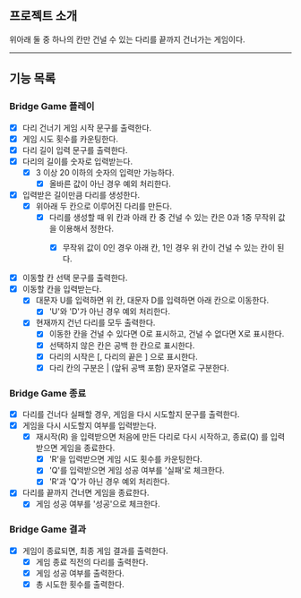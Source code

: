 ## 프로젝트 소개
위아래 둘 중 하나의 칸만 건널 수 있는 다리를 끝까지 건너가는 게임이다.

---
## 기능 목록

### Bridge Game 플레이
- [X] 다리 건너기 게임 시작 문구를 출력한다.
- [X] 게임 시도 횟수를 카운팅한다.
- [X] 다리 길이 입력 문구를 출력한다.
- [X] 다리의 길이를 숫자로 입력받는다.
  - [X] 3 이상 20 이하의 숫자의 입력만 가능하다.
    - [X] 올바른 값이 아닌 경우 예외 처리한다.
- [X] 입력받은 길이만큼 다리를 생성한다.
  - [X] 위아래 두 칸으로 이루어진 다리를 만든다.
    - [X] 다리를 생성할 때 위 칸과 아래 칸 중 건널 수 있는 칸은 0과 1중 무작위 값을 이용해서 정한다.
      - [X] 무작위 값이 0인 경우 아래 칸, 1인 경우 위 칸이 건널 수 있는 칸이 된다.


- [X] 이동할 칸 선택 문구를 출력한다.
- [X] 이동할 칸을 입력받는다.
  - [X] 대문자 U를 입력하면 위 칸, 대문자 D를 입력하면 아래 칸으로 이동한다.
    - [X] 'U'와 'D'가 아닌 경우 예외 처리한다.
  - [X] 현재까지 건넌 다리를 모두 출력한다.
    - [X] 이동한 칸을 건널 수 있다면 O로 표시하고, 건널 수 없다면 X로 표시한다.
    - [X] 선택하지 않은 칸은 공백 한 칸으로 표시한다.
    - [X] 다리의 시작은 [, 다리의 끝은 ] 으로 표시한다.
    - [X] 다리 칸의 구분은 | (앞뒤 공백 포함) 문자열로 구분한다.

### Bridge Game 종료
- [X] 다리를 건너다 실패할 경우, 게임을 다시 시도할지 문구를 출력한다.
- [X] 게임을 다시 시도할지 여부를 입력받는다.
    - [X] 재시작(R) 을 입력받으면 처음에 만든 다리로 다시 시작하고, 종료(Q) 를 입력받으면 게임을 종료한다.
      - [X] 'R'을 입력받으면 게임 시도 횟수를 카운팅한다.
      - [X] 'Q'를 입력받으면 게임 성공 여부를 '실패'로 체크한다.
      - [X] 'R'과 'Q'가 아닌 경우 예외 처리한다.
- [X] 다리를 끝까지 건너면 게임을 종료한다.
  - [X] 게임 성공 여부를 '성공'으로 체크한다.

### Bridge Game 결과
- [X] 게임이 종료되면, 최종 게임 결과를 출력한다.
  - [X] 게임 종료 직전의 다리를 출력한다.
  - [X] 게임 성공 여부를 출력한다.
  - [X] 총 시도한 횟수를 출력한다.